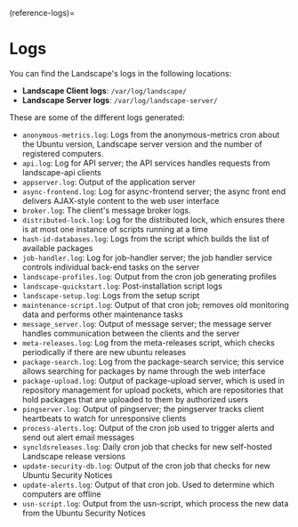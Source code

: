 (reference-logs)=
# Logs

You can find the Landscape's logs in the following locations:

- **Landscape Client logs**: `/var/log/landscape/`
- **Landscape Server logs**: `/var/log/landscape-server/`

These are some of the different logs generated:

* `anonymous-metrics.log`: Logs from the anonymous-metrics cron about the Ubuntu version, Landscape server version and the number of registered computers.
* `api.log`: Log for API server; the API services handles requests from landscape-api clients
* `appserver.log`: Output of the application server
* `async-frontend.log`: Log for async-frontend server; the async front end delivers AJAX-style content to the web user interface
* `broker.log`: The client's message broker logs.
* `distributed-lock.log`: Log for the distributed lock, which ensures there is at most one instance of scripts running at a time
* `hash-id-databases.log`: Logs from the script which builds the list of available packages
* `job-handler.log`: Log for job-handler server; the job handler service controls individual back-end tasks on the server
* `landscape-profiles.log`: Output from the cron job generating profiles
* `landscape-quickstart.log`: Post-installation script logs
* `landscape-setup.log`: Logs from the setup script
* `maintenance-script.log`: Output of that cron job; removes old monitoring data and performs other maintenance tasks
* `message_server.log`: Output of message server; the message server handles communication between the clients and the server
* `meta-releases.log`: Log from the meta-releases script, which checks periodically if there are new ubuntu releases
* `package-search.log`: Log from the package-search service; this service allows searching for packages by name through the web interface
* `package-upload.log`: Output of package-upload server, which is used in repository management for upload pockets, which are repositories that hold packages that are uploaded to them by authorized users
* `pingserver.log`: Output of pingserver; the pingserver tracks client heartbeats to watch for unresponsive clients
* `process-alerts.log`: Output of the cron job used to trigger alerts and send out alert email messages
* `syncldsreleases.log`: Daily cron job that checks for new self-hosted Landscape release versions
* `update-security-db.log`: Output of the cron job that checks for new Ubuntu Security Notices
* `update-alerts.log`: Output of that cron job. Used to determine which computers are offline
* `usn-script.log`: Output from the usn-script, which process the new data from the Ubuntu Security Notices


